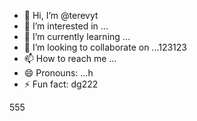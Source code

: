 - 👋 Hi, I’m @terevyt
- 👀 I’m interested in ...
- 🌱 I’m currently learning ...
- 💞️ I’m looking to collaborate on ...123123
- 📫 How to reach me ...
- 😄 Pronouns: ...h
- ⚡ Fun fact: dg222

<!---456
terevyt/terevyt is a ✨ special ✨ repository because its `README.md` (this f6ile) appears on your GitHub profile.
You can click the Preview link to take a look at your changes.р123
--->555
